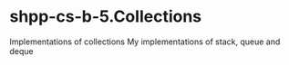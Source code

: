# shpp-cs-b-5.Collections
Implementations of collections
My implementations of stack, queue and deque
